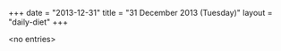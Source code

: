 +++
date = "2013-12-31"
title = "31 December 2013 (Tuesday)"
layout = "daily-diet"
+++

\<no entries\>